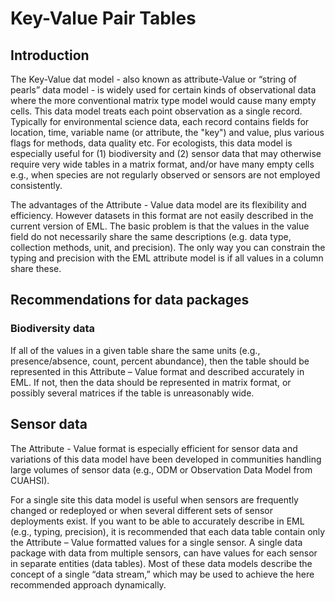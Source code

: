 # Key-Value Pair Tables


## Introduction

The Key-Value dat model - also known as attribute-Value or “string of pearls” data model - is widely used for certain kinds of observational data where the more conventional matrix type model would cause many empty cells. This data model treats each point observation as a single record. Typically for environmental science data, each record contains fields for location, time, variable name (or attribute, the "key") and value, plus various flags for methods, data quality etc. For ecologists, this data model is especially useful for (1) biodiversity and (2) sensor data that may otherwise require very wide tables in a matrix format, and/or have many empty cells e.g., when species are not regularly observed or sensors are not employed consistently.

The advantages of the Attribute - Value data model are its flexibility and efficiency. However datasets in this format are not easily described in the current version of EML. The basic problem is that the values in the value field do not necessarily share the same descriptions (e.g. data type, collection methods, unit, and precision). The only way you can constrain the typing and precision with the EML attribute model is if all values in a column share these.


## Recommendations for data packages

### Biodiversity data
If all of the values in a given table share the same units (e.g., presence/absence, count, percent abundance), then the table should be represented in this Attribute – Value format and described accurately in EML. If not, then the data should be represented in matrix format, or possibly several matrices if the table is unreasonably wide.


## Sensor data
The Attribute - Value format is especially efficient for sensor data and variations of this data model have been developed in communities handling large volumes of sensor data (e.g., ODM or Observation Data Model from CUAHSI). 

For a single site this data model is useful when sensors are frequently changed or redeployed or when several different sets of sensor deployments exist. If you want to be able to accurately describe in EML (e.g., typing, precision), it is recommended that each data table contain only the Attribute – Value formatted values for a single sensor. A single data package with data from multiple sensors, can have values for each sensor in separate entities (data tables). Most of these data models describe the concept of a single “data stream,” which may be used to achieve the here recommended approach dynamically.



